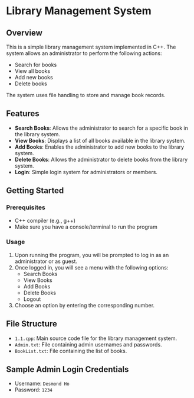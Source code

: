 # Library Management System

## Overview
This is a simple library management system implemented in C++. The system allows an administrator to perform the following actions:
- Search for books
- View all books
- Add new books
- Delete books

The system uses file handling to store and manage book records.

## Features
- **Search Books**: Allows the administrator to search for a specific book in the library system.
- **View Books**: Displays a list of all books available in the library system.
- **Add Books**: Enables the administrator to add new books to the library system.
- **Delete Books**: Allows the administrator to delete books from the library system.
- **Login**: Simple login system for administrators or members.

## Getting Started

### Prerequisites
- C++ compiler (e.g., g++)
- Make sure you have a console/terminal to run the program

### Usage
1. Upon running the program, you will be prompted to log in as an administrator or as guest.
2. Once logged in, you will see a menu with the following options:
    - Search Books
    - View Books
    - Add Books
    - Delete Books
    - Logout
3. Choose an option by entering the corresponding number.

## File Structure
- `1.1.cpp`: Main source code file for the library management system.
- `Admin.txt`: File containing admin usernames and passwords.
- `BookList.txt`: File containing the list of books.

## Sample Admin Login Credentials
- Username: `Desmond Ho`
- Password: `1234`

